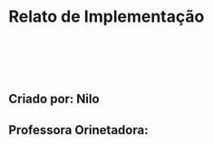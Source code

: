 <!DOCTYPE html>
<html>
<head>
<meta charset="utf-8">
  <link rel="stylesheet" href="style.css">

</head>
<body ID = "readme">

  <h1>Relato de Implementação</h1>

  <br>
  <br>
  <br>
  <br>
  <h2>Criado por: Nilo</h2>
  <h2>Professora Orinetadora: </h2>

</body>

</html>
